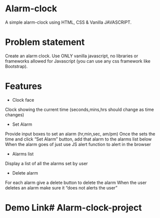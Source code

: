 # Alarm-clock
A simple alarm-clock using HTML, CSS &amp; Vanilla JAVASCRIPT.

# Problem statement
Create an alarm clock. Use ONLY vanilla javascript, no libraries or frameworks allowed for Javascript (you can use any css framework like Bootstrap).

# Features
- Clock face

Clock showing the current time (seconds,mins,hrs should change as time changes)

- Set Alarm

Provide input boxes to set an alarm (hr,min,sec, am/pm)
Once the sets the time and click “Set Alarm” button, add that alarm to the alarms list below
When the alarm goes of just use JS alert function to alert in the browser

- Alarms list
 
Display a list of all the alarms set by user

- Delete alarm

For each alarm give a delete button to delete the alarm
When the user deletes an alarm make sure it “does not alerts the user”

# Demo Link# Alarm-clock-project

